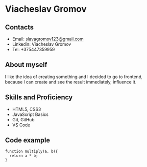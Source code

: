 # Viacheslav Gromov

## Contacts
* Email: slavagromov123@gmail.com
* Linkedin: Viacheslav Gromov
* Tel: +375447359959

## About myself

 I like the idea of creating something and I decided to go to frontend, because I can create and see the result immediately, influence it.

 ## Skills and Proficiency

* HTML5, CSS3
* JavaScript Basics
* Git, GitHub
* VS Code

## Code example 
```
function multiply(a, b){
  return a * b;
}
```




